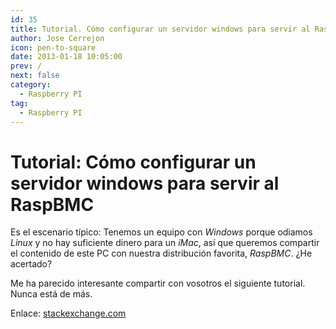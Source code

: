 ```yaml
---
id: 35
title: Tutorial. Cómo configurar un servidor windows para servir al RaspBMC
author: Jose Cerrejon
icon: pen-to-square
date: 2013-01-18 10:05:00
prev: /
next: false
category:
  - Raspberry PI
tag:
  - Raspberry PI
---
```


# Tutorial: Cómo configurar un servidor windows para servir al RaspBMC

Es el escenario típico: Tenemos un equipo con *Windows* porque odiamos *Linux* y no hay suficiente dinero para un *iMac*, así que queremos compartir el contenido de este PC con nuestra distribución favorita, *RaspBMC*. ¿He acertado?

Me ha parecido interesante compartir con vosotros el siguiente tutorial. Nunca está de más.

Enlace: [stackexchange.com](http://raspberrypi.stackexchange.com/questions/4536/how-do-i-set-up-a-windows-nfs-server-to-serve-my-media-to-raspbmc-tutorial)